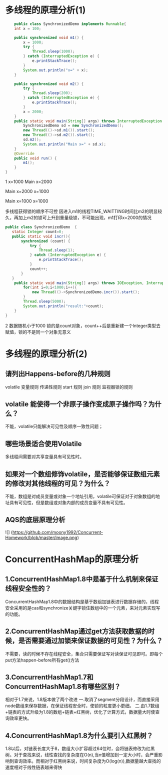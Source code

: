 
多线程的原理分析(1)
====

```java
    public class SynchronizedDemo implements Runnable{
    int x = 100;

    public synchronized void m1() {
        x = 1000;
        try {
            Thread.sleep(1000);
        } catch (InterruptedException e) {
            e.printStackTrace();
        }
        System.out.println("x=" + x);
    }

    public synchronized void m2() {
        try {
            Thread.sleep(200);
        } catch (InterruptedException e) {
            e.printStackTrace();
        }
        x = 2000;
    }
	public static void main(String[] args) throws InterruptedException {
        SynchronizedDemo sd = new SynchronizedDemo();
        new Thread(()->sd.m1()).start();
        new Thread(()->sd.m2()).start();
        sd.m2();
        System.out.println("Main x=" + sd.x);
    }
    @Override
    public void run() {
        m1();
    }
}
```
1
x=1000 Main x=2000

Main x=2000 x=1000

Main x=1000 x=1000

多线程获得锁的顺序不可控
因进入m1的线程TIME_WAITTING时间比m2的明显较久，再加上m2的锁可上升到重量级锁，不可能出现，m1打印x=2000的情况
```java
public class SynchronizedDemo  {
   static Integer count=0;
   public static void incr(){
       synchronized (count) {
           try {
               Thread.sleep(1);
           } catch (InterruptedException e) {
               e.printStackTrace();
           }
           count++;
       }
   }
    public static void main(String[] args) throws IOException, InterruptedException {
        for(int i=0;i<1000;i++){
            new Thread(()->SynchronizedDemo.incr()).start();
        }
        Thread.sleep(5000);
        System.out.println("result:"+count);
    }
}
```

2 数据随机小于1000
锁的是count对象，count++后是重新建一个Integer类型去赋值，锁的不是同一个对象无意义

多线程的原理分析(2)
====

请列出Happens-before的几种规则
----

volatile 变量规则
传递性规则
start 规则
join 规则
监视器锁的规则

volatile 能使得一个非原子操作变成原子操作吗？为什么？
----

不能，volatile只能解决可见性及顺序一致性问题；

哪些场景适合使用Volatile
----

多线程间需要对共享变量具有可见性时。

如果对一个数组修饰volatile，是否能够保证数组元素的修改对其他线程的可见？为什么？
----

不能，数组是对成员变量或对象一个地址引用，volatile可保证对于对象数组的地址具有可见性，但是数组或对象内部的成员变量不具有可见性。

AQS的底层原理分析
----

![]
(https://github.com/moony1992/Concurrent-Homework/blob/master/image.png)


ConcurrentHashMap的原理分析
====

1.ConcurrentHashMap1.8中是基于什么机制来保证线程安全性的？
----

ConcurrentHashMap1.8中的数据结构是基于数组加链表进行数据存储的，线程安全采用的是cas和synchronize关键字锁住数组中的一个元素，来对元素实现写的功能。

2.ConcurrentHashMap通过get方法获取数据的时候，是否需要通过加锁来保证数据的可见性？为什么？
----

不需要，读的时候不存在线程安全，集合只需要保证写对读保证可见即可。即每个put方法happen-before所有get()方法

3.ConcurrentHashMap1.7和ConcurrentHashMap1.8有哪些区别？
----

相对于1.7来说，1.8版本做了两个改进
一.取消了segment分段设计，而直接采用node数组来保存数据，在保证线程安全时，使锁的粒度更小更细。
二.由1.7数组+链表的方式升级为1.8的数组+链表+红黑树，优化了计算方式，数据量大时使查询效率更快。

4.ConcurrentHashMap1.8为什么要引入红黑树？
----

1.8以后，对链表长度大于8，数组大小扩容超过64位时，会将链表修改为红黑树。对于查找来说，线性查找的复杂度在O(n),当n值增加到一定大小时，会严重影响到查询效率。而相对于红黑树来说，时间复杂度为O(log(n)),数据量越大查找的速度相对于线性链表越来得快
